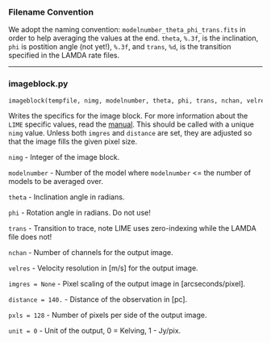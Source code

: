 ### Filename Convention

We adopt the naming convention: `modelnumber_theta_phi_trans.fits` in order to help averaging the values at the end. `theta`, `%.3f`, is the inclination, `phi` is postition angle (not yet!), `%.3f`, and `trans`, `%d`, is the transition specified in the LAMDA rate files.

---

### imageblock.py

```python
imageblock(tempfile, nimg, modelnumber, theta, phi, trans, nchan, velres, imgres=None, distance=140., pxls=128, unit=0)
```

Writes the specifics for the image block. For more information about the `LIME` specific values, read the [manual](https://lime.readthedocs.io/en/v1.5/usermanual.html). This should be called with a unique `nimg` value. Unless both `imgres` and `distance` are set, they are adjusted so that the image fills the given pixel size.


`nimg` - Integer of the image block.

`modelnumber` - Number of the model where `modelnumber` <= the number of models to be averaged over.

`theta` - Inclination angle in radians.

`phi` - Rotation angle in radians. Do not use!

`trans` - Transition to trace, note LIME uses zero-indexing while the LAMDA file does not!

`nchan` - Number of channels for the output image.

`velres` - Velocity resolution in [m/s] for the output image.

`imgres = None` - Pixel scaling of the output image in [arcseconds/pixel].

`distance = 140.` - Distance of the observation in [pc].

`pxls = 128` - Number of pixels per side of the output image.

`unit = 0` - Unit of the output, 0 = Kelving, 1 - Jy/pix.
